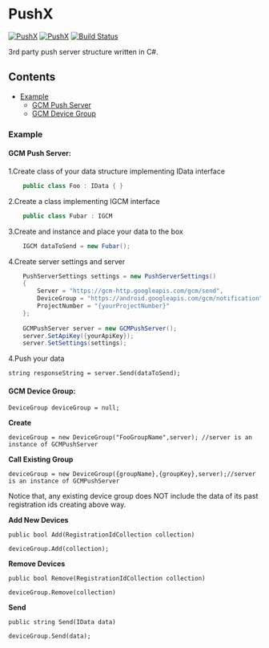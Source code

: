 # PushX

[![PushX](https://img.shields.io/pypi/status/Django.svg)]()
[![PushX](https://img.shields.io/badge/.NET-4.5-green.svg)]()
[![Build Status](https://travis-ci.org/KroneckerX/PushX.svg?branch=master)](https://travis-ci.org/KroneckerX/PushX)


3rd party push server structure written in C#.

## Contents
- [Example](#example)
    - [GCM Push Server](#gcm-push-server)
    - [GCM Device Group](#gcm-device-group)

### Example

#### GCM Push Server:

1.Create class of your data structure implementing IData interface
```csharp
    public class Foo : IData { }
```
2.Create a class implementing IGCM interface
```csharp
    public class Fubar : IGCM
```
3.Create and instance and place your data to the box
```csharp
    IGCM dataToSend = new Fubar();
```
4.Create server settings and server
```csharp
    PushServerSettings settings = new PushServerSettings()
    {
        Server = "https://gcm-http.googleapis.com/gcm/send",
        DeviceGroup = "https://android.googleapis.com/gcm/notification",
        ProjectNumber = "{yourProjectNumber}"
    };
    
    GCMPushServer server = new GCMPushServer();
    server.SetApiKey({yourApiKey});
    server.SetSettings(settings);
```
4.Push your data 

    string responseString = server.Send(dataToSend);


#### GCM Device Group:

    DeviceGroup deviceGroup = null;
    
**Create**

    deviceGroup = new DeviceGroup("FooGroupName",server); //server is an instance of GCMPushServer
    
**Call Existing Group**
    
    deviceGroup = new DeviceGroup({groupName},{groupKey},server);//server is an instance of GCMPushServer

Notice that, any existing device group does NOT include the data of its past registration ids creating above way.

**Add New Devices**

    public bool Add(RegistrationIdCollection collection)
    
    deviceGroup.Add(collection);
    
**Remove Devices**
    
    public bool Remove(RegistrationIdCollection collection)
    
    deviceGroup.Remove(collection)
    
**Send**

    public string Send(IData data)
    
    deviceGroup.Send(data);
